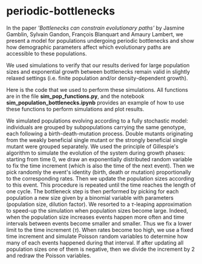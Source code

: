 # periodic-bottlenecks


In the paper *'Bottlenecks can constrain evolutionary paths'* by Jasmine Gamblin, Sylvain Gandon, François Blanquart and Amaury Lambert, we present a model for populations undergoing periodic bottlenecks and show how demographic parameters affect which evolutionary paths are accessible to these populations.

We used simulations to verify that our results derived for large population sizes and exponential growth between bottlenecks remain valid in slightly relaxed settings (i.e. finite population and/or density-dependent growth).

Here is the code that we used to perform these simulations. All functions are in the file **sim_pop_functions.py**, and the notebook **sim_population_bottlenecks.ipynb** provides an example of how to use these functions to perform simulations and plot results.

We simulated populations evolving according to a fully stochastic model: individuals are grouped by subpopulations carrying the same genotype, each following a birth-death-mutation process. Double mutants originating from the weakly beneficial single mutant or the strongly beneficial single mutant were grouped separately.
We used the principle of Gillespie's algorithm to simulate the evolution of the system during growth phases: starting from time 0, we draw an exponentially distributed random variable to fix the time increment (which is also the time of the next event). Then we pick randomly the event's identity (birth, death or mutation) proportionally to the corresponding rates. Then we update the population sizes according to this event. This procedure is repeated until the time reaches the length of one cycle. The bottleneck step is then performed by picking for each population a new size given by a binomial variable with parameters (population size, dilution factor).
We resorted to a $\tau$-leaping approximation to speed-up the simulation when population sizes become large. Indeed, when the population size increases events happen more often and time intervals between events become smaller and smaller. Thus we fix a lower limit to the time increment ($\tau$). When rates become too high, we use a fixed time increment and simulate Poisson random variables to determine how many of each events happened during that interval. If after updating all population sizes one of them is negative, then we divide the increment by 2 and redraw the Poisson variables.
